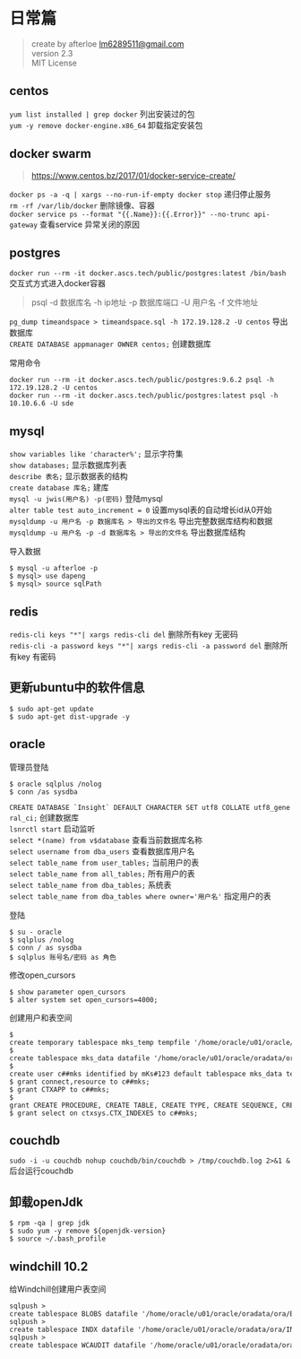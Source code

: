 # 日常篇

> create by afterloe <lm6289511@gmail.com>  
> version 2.3  
> MIT License

## centos

`yum list installed | grep docker` 列出安装过的包  
`yum -y remove docker-engine.x86_64` 卸载指定安装包  

## docker swarm
> https://www.centos.bz/2017/01/docker-service-create/ 

`docker ps -a -q | xargs --no-run-if-empty docker stop` 递归停止服务  
`rm -rf /var/lib/docker` 删除镜像、容器  
`docker service ps --format "{{.Name}}:{{.Error}}" --no-trunc api-gateway` 查看service 异常关闭的原因  

## postgres
`docker run --rm -it docker.ascs.tech/public/postgres:latest /bin/bash` 交互式方式进入docker容器
> psql -d 数据库名 -h ip地址 -p 数据库端口 -U 用户名 -f 文件地址

`pg_dump timeandspace > timeandspace.sql -h 172.19.128.2 -U centos` 导出数据库   
`CREATE DATABASE appmanager OWNER centos;` 创建数据库  

常用命令

```sbtshell
docker run --rm -it docker.ascs.tech/public/postgres:9.6.2 psql -h 172.19.128.2 -U centos
docker run --rm -it docker.ascs.tech/public/postgres:latest psql -h 10.10.6.6 -U sde
```
## mysql
`show variables like 'character%';` 显示字符集  
`show databases;` 显示数据库列表  
`describe 表名;` 显示数据表的结构  
`create database 库名;` 建库  
`mysql -u jwis(用户名) -p(密码)` 登陆mysql  
`alter table test auto_increment = 0` 设置mysql表的自动增长id从0开始  
`mysqldump -u 用户名 -p 数据库名 > 导出的文件名` 导出完整数据库结构和数据  
`mysqldump -u 用户名 -p -d 数据库名 > 导出的文件名` 导出数据库结构  

导入数据

```sbtshell
$ mysql -u afterloe -p
$ mysql> use dapeng
$ mysql> source sqlPath
``` 
## redis
`redis-cli keys "*"| xargs redis-cli del` 删除所有key 无密码  
`redis-cli -a password keys "*"| xargs redis-cli -a password del` 删除所有key 有密码  
## 更新ubuntu中的软件信息
```sbtshell
$ sudo apt-get update
$ sudo apt-get dist-upgrade -y
```
## oracle
管理员登陆

```sbtshell
$ oracle sqlplus /nolog
$ conn /as sysdba
```

```CREATE DATABASE `Insight` DEFAULT CHARACTER SET utf8 COLLATE utf8_general_ci;``` 创建数据库  
`lsnrctl start` 启动监听  
`select *(name) from v$database` 查看当前数据库名称  
`select username from dba_users` 查看数据库用户名  
`select table_name from user_tables;` 当前用户的表  
`select table_name from all_tables;` 所有用户的表  
`select table_name from dba_tables;` 系统表  
`select table_name from dba_tables where owner='用户名'` 指定用户的表  

登陆

```sbtshell
$ su - oracle 
$ sqlplus /nolog
$ conn / as sysdba
$ sqlplus 账号名/密码 as 角色
```

修改open\_cursors

```sbtshell
$ show parameter open_cursors
$ alter system set open_cursors=4000;
```

创建用户和表空间

```sbtshell
$ create temporary tablespace mks_temp tempfile '/home/oracle/u01/oracle/oradata/ora/mks_temp01.dbf' size 32m autoextend on next 32m maxsize 2048m extent management local; 
$ create tablespace mks_data datafile '/home/oracle/u01/oracle/oradata/ora/mks_data01.dbf' size 32m autoextend on next 32m maxsize 2048m extent management local;
$ create user c##mks identified by mKs#123 default tablespace mks_data temporary tablespace mks_temp;
$ grant connect,resource to c##mks; 
$ grant CTXAPP to c##mks;
$ grant CREATE PROCEDURE, CREATE TABLE, CREATE TYPE, CREATE SEQUENCE, CREATE VIEW to c##mks;
$ grant select on ctxsys.CTX_INDEXES to c##mks;
```

## couchdb
`sudo -i -u couchdb nohup couchdb/bin/couchdb > /tmp/couchdb.log 2>&1 &` 后台运行couchdb  
## 卸载openJdk

```sbtshell
$ rpm -qa | grep jdk
$ sudo yum -y remove ${openjdk-version}
$ source ~/.bash_profile
```

## windchill 10.2
给Windchill创建用户表空间

```sbtshell
sqlpush > create tablespace BLOBS datafile '/home/oracle/u01/oracle/oradata/ora/BLOBS01.dbf' size 32m autoextend on next 32m maxsize 2048m extent management local;
sqlpush > create tablespace INDX datafile '/home/oracle/u01/oracle/oradata/ora/INDX01.dbf' size 32m autoextend on next 32m maxsize 2048m extent management local;
sqlpush > create tablespace WCAUDIT datafile '/home/oracle/u01/oracle/oradata/ora/WCAUDIT01.dbf' size 32m autoextend on next 32m maxsize 2048m extent management local;
```
